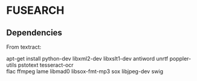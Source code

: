 # FUSEARCH

## Dependencies

From textract:

apt-get install python-dev libxml2-dev libxslt1-dev antiword unrtf poppler-utils pstotext
tesseract-ocr \
flac ffmpeg lame libmad0 libsox-fmt-mp3 sox libjpeg-dev swig
